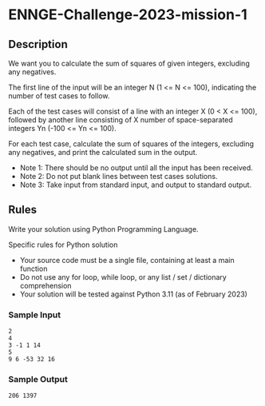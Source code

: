 # ENNGE-Challenge-2023-mission-1

## Description
We want you to calculate the sum of squares of given integers, excluding any negatives.

The first line of the input will be an integer N (1 <= N <= 100), indicating the number of test cases to follow.

Each of the test cases will consist of a line with an integer X (0 < X <= 100), followed by another line consisting of X number of space-separated integers Yn (-100 <= Yn <= 100).

For each test case, calculate the sum of squares of the integers, excluding any negatives, and print the calculated sum in the output.

- Note 1: There should be no output until all the input has been received.
- Note 2: Do not put blank lines between test cases solutions.
- Note 3: Take input from standard input, and output to standard output.

## Rules
Write your solution using  Python Programming Language.

Specific rules for Python solution
- Your source code must be a single file, containing at least a main function
- Do not use any for loop, while loop, or any list / set / dictionary comprehension
- Your solution will be tested against Python 3.11 (as of February 2023)

### Sample Input
```
2
4
3 -1 1 14
5
9 6 -53 32 16
```

### Sample Output
```
206 1397
```
